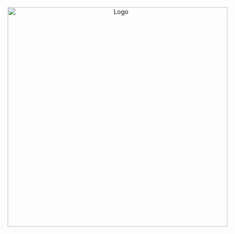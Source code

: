 
<p align="center">
  <img src="https://media.discordapp.net/attachments/1019697834435543050/1404221443125936308/450.png?ex=689a66a1&is=68991521&hm=76d07119beb2651ef0b323b547169330c213a973742f3c06b737933981961e78&=&format=webp&quality=lossless&width=396&height=396" alt="Logo" width="500"/>
  <br>
</p>
